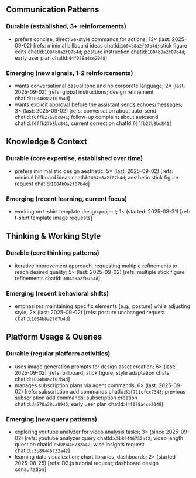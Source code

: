 ## Communication Patterns
### Durable (established, 3+ reinforcements)
- prefers concise, directive-style commands for actions; 13× (last: 2025-09-02) [refs: minimal billboard ideas chatId:`1004b8a2f07b4d`; stick figure edits chatId:`1004b8a2f07b4d`; posture instruction chatId:`1004b8a2f07b4d`; early user plan chatId:`44f078a4ce2048`]

### Emerging (new signals, 1-2 reinforcements)
- wants conversational casual tone and no corporate language; 2× (last: 2025-09-02) [refs: global instructions; design refinement chatId:`1004b8a2f07b4d`]
- wants explicit approval before the assistant sends echoes/messages; 3× (last: 2025-09-02) [refs: conversation about auto-send chatId:`f6ffb27b8bc841`; follow-up complaint about autosend chatId:`f6ffb27b8bc841`; current correction chatId:`f6ffb27b8bc841`]

## Knowledge & Context
### Durable (core expertise, established over time)
- prefers minimalistic design aesthetic; 5× (last: 2025-09-02) [refs: minimal billboard ideas chatId:`1004b8a2f07b4d`; aesthetic stick figure request chatId:`1004b8a2f07b4d`]

### Emerging (recent learning, current focus)
- working on t-shirt template design project; 1× (started: 2025-08-31) [ref: t-shirt template image requests]

## Thinking & Working Style
### Durable (core thinking patterns)
- iterative improvement approach, requesting multiple refinements to reach desired quality; 5× (last: 2025-09-02) [refs: multiple stick figure refinements chatId:`1004b8a2f07b4d`]

### Emerging (recent behavioral shifts)
- emphasizes maintaining specific elements (e.g., posture) while adjusting style; 2× (last: 2025-09-02) [refs: posture unchanged request chatId:`1004b8a2f07b4d`]

## Platform Usage & Queries
### Durable (regular platform activities)
- uses image generation prompts for design asset creation; 6× (last: 2025-09-02) [refs: billboard, stick figure, style adaptation chats chatId:`1004b8a2f07b4d`]
- manages subscription plans via agent commands; 6× (last: 2025-09-02) [refs: subscription add commands chatId:`51f711cfcc7343`; previous subscription add commands; subscription creation chatId:`da570a38ca8945`; early user plan chatId:`44f078a4ce2048`]

### Emerging (new query patterns)
- exploring youtube analyzer for video analysis tasks; 3× (since 2025-09-02) [refs: youtube analyzer query chatId:`c5b89446732a42`; video length question chatId:`c5b89446732a42`; wise insights request chatId:`c5b89446732a42`]
- learning data visualization; chart libraries, dashboards; 2× (started 2025-08-25) [refs: D3.js tutorial request; dashboard design consultation]